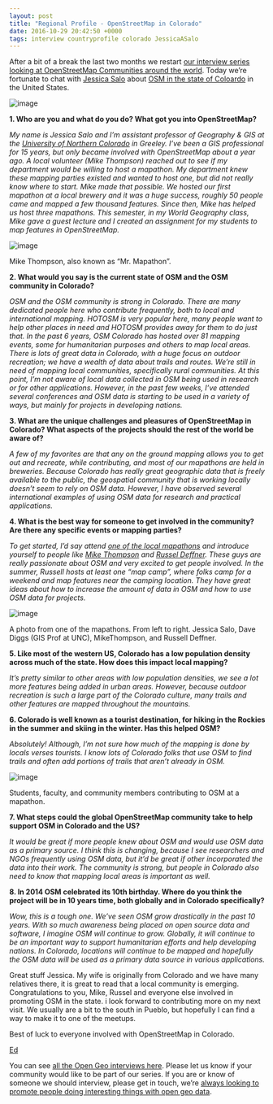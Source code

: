 ```yaml
--- 
layout: post
title: "Regional Profile - OpenStreetMap in Colorado"
date: 2016-10-29 20:42:50 +0000
tags: interview countryprofile colorado JessicaASalo
---
```

After a bit of a break the last two months we restart [our interview series looking at OpenStreetMap Communities around the world](http://blog.opencagedata.com/tagged/countryprofile). Today we’re fortunate to chat with [Jessica Salo](https://twitter.com/JessicaASalo) about [OSM in the state of Coloardo](http://www.meetup.com/OSM-Colorado/) in the United States.

![image](/images/tumblr_inline_oftp37y4Ab1siukvl_540.png)

**1\. Who are you and what do you do? What got you into OpenStreetMap?**

_My name is Jessica Salo and I’m assistant professor of Geography & GIS at the [University of Northern Colorado](http://www.unco.edu/) in Greeley. I’ve been a GIS professional for 15 years, but only became involved with OpenStreetMap about a year ago. A local volunteer (Mike Thompson) reached out to see if my department would be willing to host a mapathon. My department knew these mapping parties existed and wanted to host one, but did not really know where to start. Mike made that possible. We hosted our first mapathon at a local brewery and it was a huge success, roughly 50 people came and mapped a few thousand features. Since then, Mike has helped us host three mapathons. This semester, in my World Geography class, Mike gave a guest lecture and I created an assignment for my students to map features in OpenStreetMap._

![image](/images/tumblr_inline_oftqguSl6W1siukvl_540.png)

Mike Thompson, also known as “Mr. Mapathon”.

**2\. What would you say is the current state of OSM and the OSM community in Colorado?**

_OSM and the OSM community is strong in Colorado. There are many dedicated people here who contribute frequently, both to local and international mapping. HOTOSM is very popular here, many people want to help other places in need and HOTOSM provides away for them to do just that. In the past 6 years, OSM Colorado has hosted over 81 mapping events, some for humanitarian purposes and others to map local areas. There is lots of great data in Colorado, with a huge focus on outdoor recreation; we have a wealth of data about trails and routes. We’re still in need of mapping local communities, specifically rural communities. At this point, I’m not aware of local data collected in OSM being used in research or for other applications. However, in the past few weeks, I’ve attended several conferences and OSM data is starting to be used in a variety of ways, but mainly for projects in developing nations._

**3\. What are the unique challenges and pleasures of OpenStreetMap in Colorado? What aspects of the projects should the rest of the world be aware of?**

_A few of my favorites are that any on the ground mapping allows you to get out and recreate, while contributing, and most of our mapathons are held in breweries. Because Colorado has really great geographic data that is freely available to the public, the geospatial community that is working locally doesn’t seem to rely on OSM data. However, I have observed several international examples of using OSM data for research and practical applications._

**4\. What is the best way for someone to get involved in the community? Are there any specific events or mapping parties?**

_To get started, I’d say attend [one of the local mapathons](http://www.meetup.com/OSM-Colorado/) and introduce yourself to people like [Mike Thompson](https://twitter.com/miketho16) and [Russel Deffner](https://twitter.com/RussellDeffner). These guys are really passionate about OSM and very excited to get people involved. In the summer, Russell hosts at least one “map camp”, where folks camp for a weekend and map features near the camping location. They have great ideas about how to increase the amount of data in OSM and how to use OSM data for projects._

![image](/images/tumblr_inline_oftqedxSdb1siukvl_540.png)

A photo from one of the mapathons. From left to right. Jessica Salo, Dave Diggs (GIS Prof at UNC), MikeThompson, and Russell Deffner.

**5\. Like most of the western US, Colorado has a low population density across much of the state. How does this impact local mapping?**

_It’s pretty similar to other areas with low population densities, we see a lot more features being added in urban areas. However, because outdoor recreation is such a large part of the Colorado culture, many trails and other features are mapped throughout the mountains._

**6\. Colorado is well known as a tourist destination, for hiking in the Rockies in the summer and skiing in the winter. Has this helped OSM?**

_Absolutely! Although, I’m not sure how much of the mapping is done by locals verses tourists. I know lots of Colorado folks that use OSM to find trails and often add portions of trails that aren’t already in OSM._

![image](/images/tumblr_inline_oftqjxTsxX1siukvl_540.png)

Students, faculty, and community members contributing to OSM at a mapathon.

**7\. What steps could the global OpenStreetMap community take to help support OSM in Colorado and the US?**

_It would be great if more people knew about OSM and would use OSM data as a primary source. I think this is changing, because I see researchers and NGOs frequently using OSM data, but it’d be great if other incorporated the data into their work. The community is strong, but people in Colorado also need to know that mapping local areas is important as well._

**8\. In 2014 OSM celebrated its 10th birthday. Where do you think the project will be in 10 years time, both globally and in Colorado specifically?**

_Wow, this is a tough one. We’ve seen OSM grow drastically in the past 10 years. With so much awareness being placed on open source data and software, I imagine OSM will continue to grow. Globally, it will continue to be an important way to support humanitarian efforts and help developing nations. In Colorado, locations will continue to be mapped and hopefully the OSM data will be used as a primary data source in various applications._

Great stuff Jessica. My wife is originally from Colorado and we have many relatives there, it is great to read that a local community is emerging. Congratulations to you, Mike, Russel and everyone else involved in promoting OSM in the state. i look forward to contributing more on my next visit. We usually are a bit to the south in Pueblo, but hopefully I can find a way to make it to one of the meetups. 

Best of luck to everyone involved with OpenStreetMap in Colorado.

[Ed](https://twitter.com/freyfogle)  

You can see [all the Open Geo interviews here](http://blog.opencagedata.com/tagged/interview). Please let us know if your community would like to be part of our series. If you are or know of someone we should interview, please get in touch, we’re [always looking to promote people doing interesting things with open geo data](http://blog.opencagedata.com/post/98139732993/call-for-open-geo-openstreetmap-interviewees).